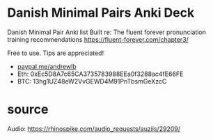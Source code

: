 # Danish Minimal Pairs Anki Deck
Danish Minimal Pair Anki list
Built re: The fluent forever pronunciation training recommendations
https://fluent-forever.com/chapter3/

Free to use.
Tips are appreciated! 
- [paypal.me/andrewlb](https://www.paypal.me/andrewlb)
- Eth: 0xEc5D8A7c65CA3735783988EEa0f3288ac4fE66FE
- BTC: 13hg1UZ48eW2VvGEWD4M91PnTbsmGeXzcC

# source
Audio: https://rhinospike.com/audio_requests/auzijs/29209/
